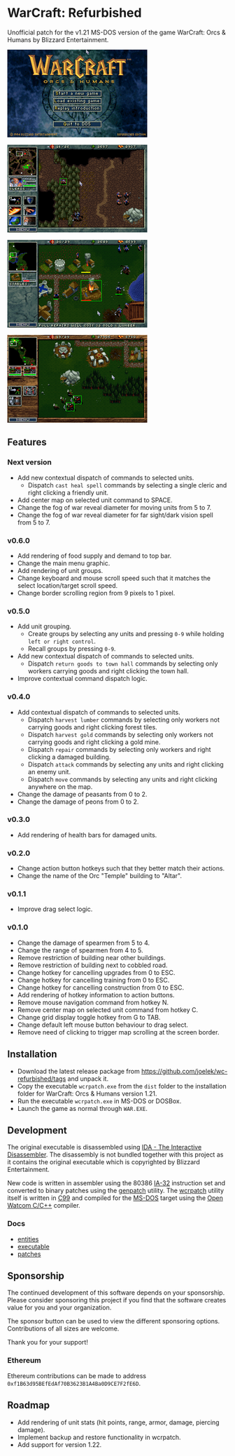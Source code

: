 # WarCraft: Refurbished

Unofficial patch for the v1.21 MS-DOS version of the game WarCraft: Orcs & Humans by Blizzard Entertainment.

![](./public/images/main_menu.png)

![](./public/images/action_button_hotkeys.png)

![](./public/images/entity_health_bars.png)

![](./public/images/entity_grouping.png)

## Features

### Next version

* Add new contextual dispatch of commands to selected units.
    * Dispatch `cast heal spell` commands by selecting a single cleric and right clicking a friendly unit.
* Add center map on selected unit command to SPACE.
* Change the fog of war reveal diameter for moving units from 5 to 7.
* Change the fog of war reveal diameter for far sight/dark vision spell from 5 to 7.

### v0.6.0

* Add rendering of food supply and demand to top bar.
* Change the main menu graphic.
* Add rendering of unit groups.
* Change keyboard and mouse scroll speed such that it matches the select location/target scroll speed.
* Change border scrolling region from 9 pixels to 1 pixel.

### v0.5.0

* Add unit grouping.
    * Create groups by selecting any units and pressing `0-9` while holding `left or right control`.
    * Recall groups by pressing `0-9`.
* Add new contextual dispatch of commands to selected units.
    * Dispatch `return goods to town hall` commands by selecting only workers carrying goods and right clicking the town hall.
* Improve contextual command dispatch logic.

### v0.4.0

* Add contextual dispatch of commands to selected units.
    * Dispatch `harvest lumber` commands by selecting only workers not carrying goods and right clicking forest tiles.
    * Dispatch `harvest gold` commands by selecting only workers not carrying goods and right clicking a gold mine.
    * Dispatch `repair` commands by selecting only workers and right clicking a damaged building.
    * Dispatch `attack` commands by selecting any units and right clicking an enemy unit.
    * Dispatch `move` commands by selecting any units and right clicking anywhere on the map.
* Change the damage of peasants from 0 to 2.
* Change the damage of peons from 0 to 2.

### v0.3.0

* Add rendering of health bars for damaged units.

### v0.2.0

* Change action button hotkeys such that they better match their actions.
* Change the name of the Orc "Temple" building to "Altar".

### v0.1.1

* Improve drag select logic.

### v0.1.0

* Change the damage of spearmen from 5 to 4.
* Change the range of spearmen from 4 to 5.
* Remove restriction of building near other buildings.
* Remove restriction of building next to cobbled road.
* Change hotkey for cancelling upgrades from 0 to ESC.
* Change hotkey for cancelling training from 0 to ESC.
* Change hotkey for cancelling construction from 0 to ESC.
* Add rendering of hotkey information to action buttons.
* Remove mouse navigation command from hotkey N.
* Remove center map on selected unit command from hotkey C.
* Change grid display toggle hotkey from G to TAB.
* Change default left mouse button behaviour to drag select.
* Remove need of clicking to trigger map scrolling at the screen border.

## Installation

* Download the latest release package from https://github.com/joelek/wc-refurbished/tags and unpack it.
* Copy the executable `wcrpatch.exe` from the `dist` folder to the installation folder for WarCraft: Orcs & Humans version 1.21.
* Run the executable `wcrpatch.exe` in MS-DOS or DOSBox.
* Launch the game as normal through `WAR.EXE`.

## Development

The original executable is disassembled using [IDA - The Interactive Disassembler](https://en.wikipedia.org/wiki/Interactive_Disassembler). The disassembly is not bundled together with this project as it contains the original executable which is copyrighted by Blizzard Entertainment.

New code is written in assembler using the 80386 [IA-32](https://en.wikipedia.org/wiki/IA-32) instruction set and converted to binary patches using the [genpatch](./public/tools/genpatch.js) utility. The [wcrpatch](./source/wcrpatch.c) utility itself is written in [C99](https://en.wikipedia.org/wiki/C99) and compiled for the [MS-DOS](https://en.wikipedia.org/wiki/MS-DOS) target using the [Open Watcom C/C++](https://en.wikipedia.org/wiki/Watcom_C/C%2B%2B) compiler.

### Docs

* [entities](./public/docs/entities.md)
* [executable](./public/docs/executable.md)
* [patches](./public/docs/patches.md)

## Sponsorship

The continued development of this software depends on your sponsorship. Please consider sponsoring this project if you find that the software creates value for you and your organization.

The sponsor button can be used to view the different sponsoring options. Contributions of all sizes are welcome.

Thank you for your support!

### Ethereum

Ethereum contributions can be made to address `0xf1B63d95BEfEdAf70B3623B1A4Ba0D9CE7F2fE6D`.

## Roadmap

* Add rendering of unit stats (hit points, range, armor, damage, piercing damage).
* Implement backup and restore functionality in wcrpatch.
* Add support for version 1.22.
